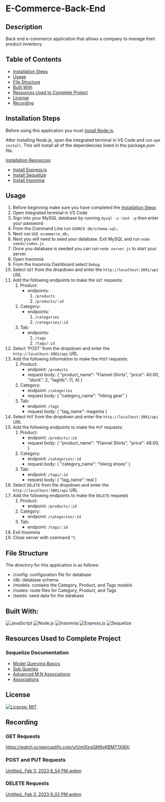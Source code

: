 # E-Commerce-Back-End

## Description
Back end e-commerce application that allows a company to manage their product inventory.

## Table of Contents
- [Installation Steps](#installation-steps)
- [Usage](#usage)
- [File Structure](#file-structure)
- [Built With](#built-with)
- [Resources Used to Complete Project](#resources-used-to-complete-project)
- [License](#license)
- [Recording](#recording)

## Installation Steps
Before using this application you must [install Node.js](https://nodejs.org/en/).

After installing Node.js, open the integrated terminal in VS Code and run `npm install`.  This will install all of the dependencies listed in the package.json file. 

<u>Installation Resources</u>:
- [Install Express.js](https://expressjs.com/en/starter/installing.html)
- [Install Sequelize](https://sequelize.org/docs/v6/getting-started/)
- [Install Insomnia](https://docs.insomnia.rest/insomnia/install)


## Usage
1. Before beginning make sure you have completed the [Installation Steps](#installation-steps)
2. Open integrated terminal in VS Code
3. Sign into your MySQL database by running `mysql -u root -p` then enter your password
4. From the Command Line run `SOURCE db/schema.sql;` 
5. Next run `USE ecommerce_db;`
6. Next you will need to seed your database.  Exit MySQL and run `node seeds/index.js`
7. Once you database is seeded you can run `node server.js` to start your server.
8. Open Insomnia
9. From the Insomnia Dashboard select `Debug`
10. Select `GET` from the dropdown and enter the `http://localhost:3001/api` URL
11. Add the following endpoints to make the `GET` requests:
    1. Product: 
        - endpoints:
            1. `/products`
            2. `/products/:id`
    2. Category: 
        - endpoints:
            1. `/categories`
            2. `/categories/:id`
    3. Tab: 
        - endpoints: 
            1. `/tags`
            2. `/tags/:id`
11. Select 'POST' from the dropdown and enter the `http://localhost:3001/api` URL
12. Add the following information to make the `POST` requests: 
    1. Product: 
        - endpoint: `/products`
        - request body: 
          {
            "product_name": "Flannel Shirts",
            "price": 40.00,
            "stock": 2,
            "tagIds": [1, 4]
          }
    2. Category: 
        - endpoint: `/categories`
        - request body: 
        {
            "category_name": "hiking gear"
        }
    3. Tab: 
        - endpoint: `/tags`
        - request body: 
        {
            "tag_name": magenta
        }
13. Select `PUT` from the dropdown and enter the `http://localhost:3001/api` URL
14. Add the following endpoints to make the `PUT` requests: 
    1. Product: 
        - endpoint: `/products/:id`
        - request body: 
          {
            "product_name": "Flannel Shirts",
            "price": 48.00,
          }
    2. Category: 
        - endpoint: `/categories/:id`
        - request body: 
        {
            "category_name": "hiking shoes"
        }
    3. Tab: 
        - endpoint: `/tags/:id`
        - request body: 
        {
            "tag_name": teal
        }
15. Select `DELETE` from the dropdown and enter the `http://localhost:3001/api` URL
16. Add the following endpoints to make the `DELETE` requests
    1. Product: 
        - endpoint: `/products/:id`
    2. Category: 
        - endpoint: `/categories/:id`
    3. Tab: 
        - endpoint: `/tags/:id`
17. Exit Insomnia
18. Close server with command `^C`

## File Structure
The directory for this application is as follows:
- /config: configuration file for database
- /db: database schema
- /models: contains the Category, Product, and Tags models
- /routes: route files for Category, Product, and Tags
- /seeds: seed data for the database

## Built With:
![JavaScript](https://img.shields.io/badge/JavaScript-323330?style=for-the-badge&logo=javascript&logoColor=F7DF1E) ![Node.js](https://img.shields.io/badge/Node.js-339933?style=for-the-badge&logo=nodedotjs&logoColor=white) ![Insomnia](https://img.shields.io/badge/Insomnia-5849be?style=for-the-badge&logo=Insomnia&logoColor=white) ![Express.js](https://img.shields.io/badge/Express.js-000000?style=for-the-badge&logo=express&logoColor=white) ![Sequelize](https://img.shields.io/badge/Sequelize-52B0E7?style=for-the-badge&logo=Sequelize&logoColor=white)

## Resources Used to Complete Project
### Sequelize Documentation
 - [Model Querying Basics](https://sequelize.org/docs/v6/core-concepts/model-querying-basics/)
 - [Sub Queries](https://sequelize.org/docs/v7/core-concepts/validations-and-constraints/#note-about-allownull-implementation)
 - [Advanced M:N Associations](https://sequelize.org/docs/v6/advanced-association-concepts/advanced-many-to-many/#through-tables-versus-normal-tables-and-the-super-many-to-many-association)
 - [Associations](https://sequelize.org/docs/v6/core-concepts/assocs/)

## License
[![License: MIT](https://img.shields.io/badge/License-MIT-yellow.svg)](https://opensource.org/licenses/MIT)

## Recording

### GET Requests
https://watch.screencastify.com/v/UmIXsgQM9vKBMT1Xi8Xj

### POST and PUT Requests
[Untitled_ Feb 3, 2023 8_54 PM.webm](https://user-images.githubusercontent.com/107971753/216745269-27cad631-682f-4d40-930c-3cdafb002be4.webm)

### DELETE Requests
[Untitled_ Feb 3, 2023 9_02 PM.webm](https://user-images.githubusercontent.com/107971753/216744733-d258bc48-e284-43a2-bde9-bedce6d9074a.webm)


